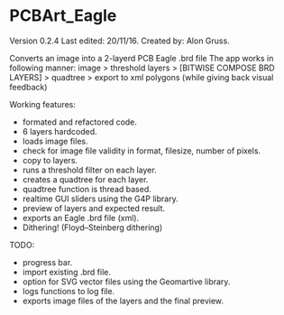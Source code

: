 # PCBArt_Eagle
Version 0.2.4
Last edited: 20/11/16.
Created by: Alon Gruss.

Converts an image into a 2-layerd PCB Eagle .brd file
 The app works in following manner:
 image > threshold layers > [BITWISE COMPOSE BRD LAYERS] > quadtree > export to xml polygons
 (while giving back visual feedback)

Working features:
* formated and refactored code.
* 6 layers hardcoded.
* loads image files.
* check for image file validity in format, filesize, number of pixels.
* copy to layers.
* runs a threshold filter on each layer.
* creates a quadtree for each layer.
* quadtree function is thread based.
* realtime GUI sliders using the G4P library.
* preview of layers and expected result.
* exports an Eagle .brd file (xml).
* Dithering! (Floyd–Steinberg dithering)


TODO:

* progress bar.
* import existing .brd file.
* option for SVG vector files using the Geomartive library.
* logs functions to log file.
* exports image files of the layers and the final preview.
